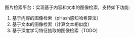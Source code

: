 图片检索平台：实现基于内容和文本的图像检索，支持如下功能:
1. 基于内容的图像检索（pHash感知哈希算法）
2. 基于文本的图像检索（计算文本相似度） 
3. 基于深度学习特征抽取的图像检索（TODO）
